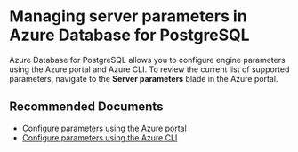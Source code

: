 <properties
	pageTitle="Managing server parameters in Azure Database for PostgreSQL"
	description="Managing server parameters in Azure Database for PostgreSQL"
	service="microsoft.dbforpostgresql"
	resource="servers"
	authors="jan-eng"
    ms.author="janeng"
	displayOrder="13"
	selfHelpType="resource"
	supportTopicIds="32639997"
	resourceTags="servers, databases"
	productPesIds="16222"
	cloudEnvironments="MoonCake"
	articleId="20c07169-4446-40d0-8323-32ed595cb129"
/>

# Managing server parameters in Azure Database for PostgreSQL

Azure Database for PostgreSQL allows you to configure engine parameters using the Azure portal and Azure CLI. To review the current list of supported parameters, navigate to the **Server parameters** blade in the Azure portal.

## **Recommended Documents**

* [Configure parameters using the Azure portal](https://docs.azure.cn/postgresql/howto-configure-server-parameters-using-portal)
* [Configure parameters using the Azure CLI](https://docs.azure.cn/postgresql/howto-configure-server-parameters-using-cli)